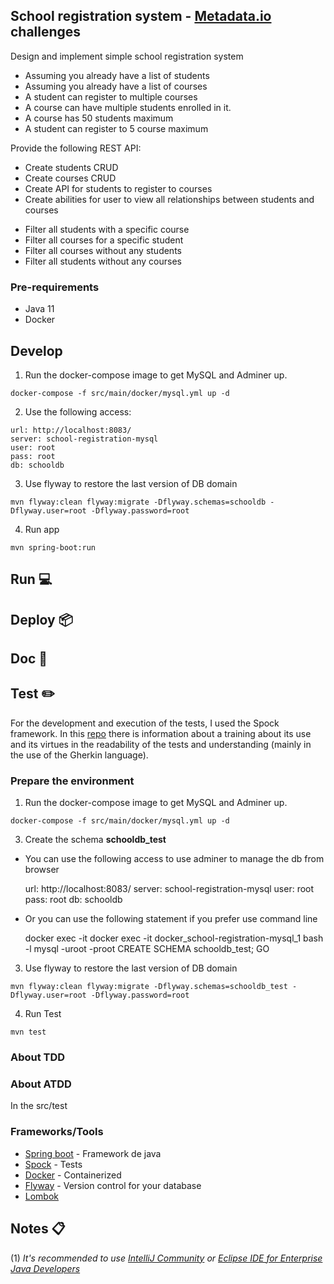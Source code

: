 School registration system - [Metadata.io](https://metadata.io/) challenges
---
Design and implement simple school registration system
- Assuming you already have a list of students
- Assuming you already have a list of courses
- A student can register to multiple courses
- A course can have multiple students enrolled in it.
- A course has 50 students maximum
- A student can register to 5 course maximum

Provide the following REST API:
- Create students CRUD
- Create courses CRUD
- Create API for students to register to courses
- Create abilities for user to view all relationships between students and courses
+ Filter all students with a specific course
+ Filter all courses for a specific student
+ Filter all courses without any students
+ Filter all students without any courses

### Pre-requirements
* Java 11
* Docker

## Develop

  1) Run the docker-compose image to get MySQL and Adminer up.

    docker-compose -f src/main/docker/mysql.yml up -d

  2) Use the following access:

    url: http://localhost:8083/
    server: school-registration-mysql
    user: root
    pass: root
    db: schooldb

  3) Use flyway to restore the last version of DB domain

    mvn flyway:clean flyway:migrate -Dflyway.schemas=schooldb -Dflyway.user=root -Dflyway.password=root

  4) Run app

    mvn spring-boot:run

## Run  💻

## Deploy 📦

## Doc 📖️

## Test ✏️

For the development and execution of the tests, I used the Spock framework. In this [repo](https://github.com/ewatemberg/acceptance-test-spock) there is information about a training about its use and its virtues in the readability of the tests and understanding (mainly in the use of the Gherkin language).

### Prepare the environment

  1) Run the docker-compose image to get MySQL and Adminer up.

    docker-compose -f src/main/docker/mysql.yml up -d

  3) Create the schema **schooldb_test**

  - You can use the following access to use adminer to manage the db from browser


    url: http://localhost:8083/
    server: school-registration-mysql
    user: root
    pass: root
    db: schooldb

  - Or you can use the following statement if you prefer use command line


    docker exec -it docker exec -it docker_school-registration-mysql_1 bash -l
    mysql -uroot -proot
    CREATE SCHEMA schooldb_test; GO

  3) Use flyway to restore the last version of DB domain

    mvn flyway:clean flyway:migrate -Dflyway.schemas=schooldb_test -Dflyway.user=root -Dflyway.password=root

  4) Run Test

    mvn test

### About TDD

    

### About ATDD

In the src/test

### Frameworks/Tools
* [Spring boot](https://spring.io/projects/spring-boot) - Framework de java
* [Spock](http://spockframework.org/) - Tests
* [Docker](https://www.docker.com/get-started/) - Containerized
* [Flyway](https://flywaydb.org/) - Version control for your database
* [Lombok](https://projectlombok.org/) 


## Notes 📋
(1) _It's recommended to use [IntelliJ Community](https://www.jetbrains.com/idea/download/) or [Eclipse IDE for Enterprise Java Developers](https://www.eclipse.org/downloads/packages/)_
